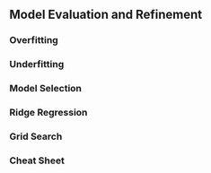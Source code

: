 ## Model Evaluation and Refinement

### Overfitting

### Underfitting

### Model Selection

### Ridge Regression

### Grid Search

### Cheat Sheet
